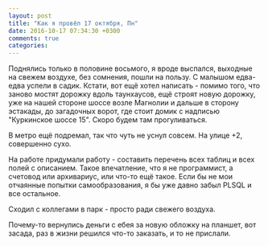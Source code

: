 ```yaml
---
layout: post
title: "Как я провёл 17 октября, Пн"
date: 2016-10-17 07:34:30 +0300
comments: true
categories: 
---
```

Поднялись только в половине восьмого, я вроде выспался, выходные на свежем воздухе, без сомнения, пошли на пользу. С малышом едва-едва успели в садик. Кстати, вот ещё хотел написать - помимо того, что заново мостят дорожку вдоль таунхаусов, ещё строят новую дорожку, уже на нашей стороне шоссе возле Магнолии и дальше в сторону эстакады, до загадочных ворот, где стоит домик с надписью "Куркинское шоссе 15". Скоро будем там прогуливаться.

В метро ещё подремал, так что чуть не уснул совсем. На улице +2, совершенно сухо.

На работе придумали работу - составить перечень всех таблиц и всех полей с описанием. Такое впечатление, что я не программист, а счетовод или архивариус, или что-то ещё такое. Если бы не мои отчаянные попытки самообразования, я бы уже давно забыл PLSQL и все остальное.

Сходил с коллегами в парк - просто ради свежего воздуха.

Почему-то вернулись деньги с ебея за новую обложку на планшет, вот засада, раз в жизни решился что-то заказать, и то не прислали.